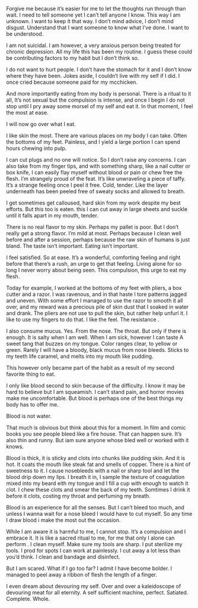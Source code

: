
Forgive me because it’s easier for me to let the thoughts run through than wait. I need to tell someone yet I can’t tell anyone I know. This way I am unknown. I want to keep it that way. I don’t mind advice, I don’t mind disgust. Understand that I want someone to know what I’ve done. I want to be understood. 

I am not suicidal. I am however, a very anxious person being treated for chronic depression. All my life this has been my routine. I guess these could be contributing factors to my habit but I don’t think so. 

I do not want to hurt people. I don’t have the stomach for it and I don’t know where they have been. Jokes aside, I couldn’t live with my self if I did. I once cried because someone paid for my mcchicken. 

And more importantly eating from my body is personal. There is a ritual to it all, It’s not sexual but the compulsion is intense, and once I begin I do not stop until I pry away some morsel of my self and eat it. In that moment, I feel the most at ease. 

I will now go over what I eat.


I like skin the most. There are various places on my body I can take. Often the bottoms of my feet. Painless, and I yield a large portion I can spend hours chewing into pulp.

I can cut plugs and no one will notice. So I don’t raise any concerns. I can also take from my finger tips, and with something sharp, like a nail cutter or box knife, I can easily flay myself without blood or pain or chew free the flesh. 
I’m strangely proud of the feat. It’s like unwraveling a piece of taffy. It’s a strange feeling once I peel it free. Cold, tender. Like the layer underneath has been peeled free of sweaty socks and allowed to breath.

I get sometimes get calloused, hard skin from my work despite my best efforts. But this too is eaten. this I can cut away in large sheets and suckle until it falls apart in my mouth, tender. 

There is no real flavor to my skin. Perhaps my pallet is poor. But I don’t really get a strong flavor. I’m mild at most. Perhaps because I clean well before and after a session, perhaps because the raw skin of humans is just bland. The taste isn’t important. Eating isn’t important. 


I feel satisfied. So at ease. It’s a wonderful, comforting feeling and right before that there’s a rush, an urge to get that feeling.  Living alone for so long I never worry about being seen. This compulsion, this urge to eat my flesh.

Today for example, I worked at the bottoms of my feet with pliers, a box cutter and a razor. I was ravenous, and in that haste I tore patterns jagged and uneven. With some effort I managed to use the razor to smooth it all over, and my reward was a precious pile of skin dust that I soaked in water and drank. The pliers are not use to pull the skin, but rather help unfurl it. I like to use my fingers to do that. I like the feel. The resistance .

I also consume mucus. Yes. From the nose. The throat. But only if there is enough. It is salty when I am well. When I am sick, however I can taste A sweet tang that buzzes on my tongue. Color ranges clear, to yellow or green. Rarely I will have a bloody, black mucus from nose bleeds. Sticks to my teeth life caramel, and melts into my mouth like pudding. 

This however only became part of the habit as a result of my second favorite thing to eat.

I only like blood second to skin because of the difficulty. I know it may be hard to believe but I am squeamish. I can’t stand pain, and horror movies make me uncomfortable. But blood is perhaps one of the best things my body has to offer me. 

Blood is not water. 

That much is obvious but think about this for a moment. In film and comic books you see people bleed like a fire house.  That can happen sure. It’s also thin and runny. But iam sure anyone whose bled well or worked with it knows. 

Blood is thick, it is sticky and clots into chunks like pudding skin. And it is hot.   It coats the mouth like steak fat and smells of copper. There is a hint of sweetness to it. I cause nosebleeds with a nail or sharp tool and let the blood drip down my lips. I breath it in, I sample the texture of coagulation mixed into my beard eith my tongue and I fill a cup with enough to watch it clot. I chew these clots and smear the back of my teeth. Somtimes I drink it before it clots, costing my throat and perfuming my breath. 

Blood is an experience for all the senses. But I can’t bleed too much, and unless I wanna wait for a nose bleed I would have to cut myself. So any time I draw blood i make the most out the occasion. 


While I am aware it is harmful to me, I cannot stop. It’s a compulsion and I embrace it. It is like a sacred ritual to me, for me that only I alone can perform . I clean myself. Make sure my tools are sharp. I put sterilize my tools. I prod for spots I can work at painlessly. I cut away a lot less than you’d think. I clean and bandage and disinfect. 

But I am scared. What if I go too far? I admit I have become bolder. I managed to peel away a ribbon of flesh the length of a finger. 

I even dream about devouring my self. Over and over a kaleidoscope of devouring meat for all eternity. 
A self sufficient machine, perfect. 
Satiated. 
Complete.
 Whole.